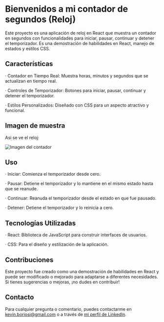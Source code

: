 # Bienvenidos a mi contador de segundos (Reloj)

Este proyecto es una aplicación de reloj en React que muestra un contador en segundos con funcionalidades para iniciar, pausar, continuar y detener el temporizador. Es una demostración de habilidades en React, manejo de estados y estilos CSS.


## Características

 · Contador en Tiempo Real: Muestra horas, minutos y segundos que se actualizan en tiempo real.

 · Controles de Temporizador: Botones para iniciar, pausar, continuar y detener el temporizador.

 · Estilos Personalizados: Diseñado con CSS para un aspecto atractivo y funcional.


## Imagen de muestra

Asi se ve el reloj:

![Imagen del contador](public/imagenCounter.png)



## Uso

 · Iniciar: Comienza el temporizador desde cero.

 · Pausar: Detiene el temporizador y lo mantiene en el mismo estado hasta que se reanude.

 · Continuar: Reanuda el temporizador desde el estado en que fue pausado.

 · Detener: Detiene el temporizador y lo reinicia a cero.

## Tecnologías Utilizadas

 · React: Biblioteca de JavaScript para construir interfaces de usuarios.

 · CSS: Para el diseño y estilización de la aplicación.

## Contribuciones

Este proyecto fue creado como una demostración de habilidades en React y puede ser modificado o mejorado para adaptarse a diferentes necesidades. Si tienes sugerencias o mejoras, ¡no dudes en contribuir!

## Contacto

Para cualquier pregunta o comentario, puedes contactarme en [kevin.boriosi@gmail.com](mailto:kevin.boriosi@gmail.com) o a través de [mi perfil de LinkedIn](https://www.linkedin.com/in/kevin-boriosi-61261126b/).
